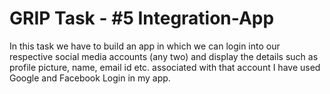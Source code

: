 # GRIP Task - #5 Integration-App
In this task we have to build an app in which we can login into our respective social media accounts (any two) and display the details such as profile picture, name, email id etc. associated with that account
I have used Google and Facebook Login in my app.
